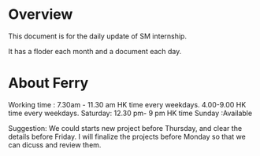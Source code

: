 # Overview

This document is for the daily update of SM internship. 

It has a floder each month and a document each day. 

# About Ferry 
Working time : 7.30am - 11.30 am HK time every weekdays.
4.00-9.00 HK time every weekdays.
Saturday: 12.30 pm- 9 pm  HK time
Sunday :Available

Suggestion: We could starts new project before Thursday, and clear the details before Friday.
I will finalize the projects before Monday so that we can dicuss and review them. 
